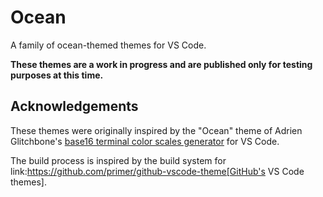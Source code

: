 
# Ocean

A family of ocean-themed themes for VS Code.

**These themes are a work in progress and are published only for testing purposes at this time.**

## Acknowledgements

These themes were originally inspired by the "Ocean" theme of Adrien Glitchbone's [base16 terminal color scales generator](https://glitchbone.github.io/vscode-base16-term/#/ocean) for VS Code.

The build process is inspired by the build system for link:https://github.com/primer/github-vscode-theme[GitHub's VS Code themes].

